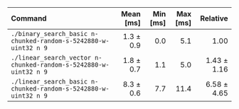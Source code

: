 | Command | Mean [ms] | Min [ms] | Max [ms] | Relative |
|:---|---:|---:|---:|---:|
| `./binary_search_basic n-chunked-random-s-5242880-w-uint32 n 9` | 1.3 ± 0.9 | 0.0 | 5.1 | 1.00 |
| `./linear_search_vector n-chunked-random-s-5242880-w-uint32 n 9` | 1.8 ± 0.7 | 1.1 | 5.0 | 1.43 ± 1.16 |
| `./linear_search_basic n-chunked-random-s-5242880-w-uint32 n 9` | 8.3 ± 0.6 | 7.7 | 11.4 | 6.58 ± 4.65 |
